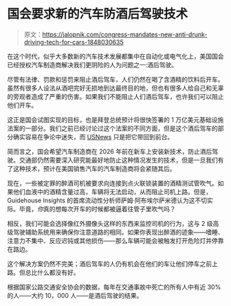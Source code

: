 # 国会要求新的汽车防酒后驾驶技术

> 原文：<https://jalopnik.com/congress-mandates-new-anti-drunk-driving-tech-for-cars-1848030635>

在这个时代，似乎大多数新的汽车技术发展都集中在自动化或电气化上，美国国会已经授权汽车制造商解决我们更阴险的人为问题之一:酒后驾驶。



尽管有法律、罚款和惩罚来阻止酒后驾车，人们仍然在喝了含酒精的饮料后开车。虽然有很多人设法从酒吧完好无损地到达最终目的地，但也有很多人给自己和无辜的旁观者造成了严重的伤害。如果我们不能阻止人们酒后驾车，也许我们可以阻止他们开车。

这正是国会试图实现的目标，也是拜登总统预计将很快签署的 1 万亿美元基础设施法案的一部分。我们之前已经讨论过这个法案的不同方面，但是这个酒后驾车的部分确实容易在争论中迷失，而 [USNews](https://www.usnews.com/news/business/articles/2021-11-09/congress-mandates-new-car-technology-to-stop-drunken-driving) 只是把它带回到前台。

简而言之，国会希望汽车制造商在 2026 年前在新车上安装新技术，防止酒后驾驶。交通部仍然需要深入研究能最好地防止这种情况发生的技术，但是一旦我们有了这种技术，预计在美国销售汽车的汽车制造商将会紧随其后。

现在，一些被定罪的醉酒司机被要求向连接到点火联锁装置的酒精测试管吹气。如果他们血液中的酒精含量过高，车辆将无法启动，从而阻止司机上路。但是，Guidehouse Insights 的首席流动性分析师萨姆·阿布埃尔萨米德认为这不切实际。毕竟，*你*真的想每次开车的时候都被逼着往管子里吹气吗？

相反，我们可能会选择像红外摄像头这样的东西来监控司机的行为，这与 2 级高级驾驶辅助系统用来确保你注意道路的相同。如果你表现出醉酒的迹象——嗜睡、注意力不集中、反应迟钝或其他损伤——那么车辆可能会被触发打开危险灯并停靠在路边。

这个解决方案仍然不完美；酒后驾车的人仍有机会在他们的车让他们停车之前上路。但总比什么都没有好。

根据国家公路交通安全协会的数据，每年在交通事故中死亡的所有人中有近 30%的人——大约 10，000 人——是酒后驾驶的结果。